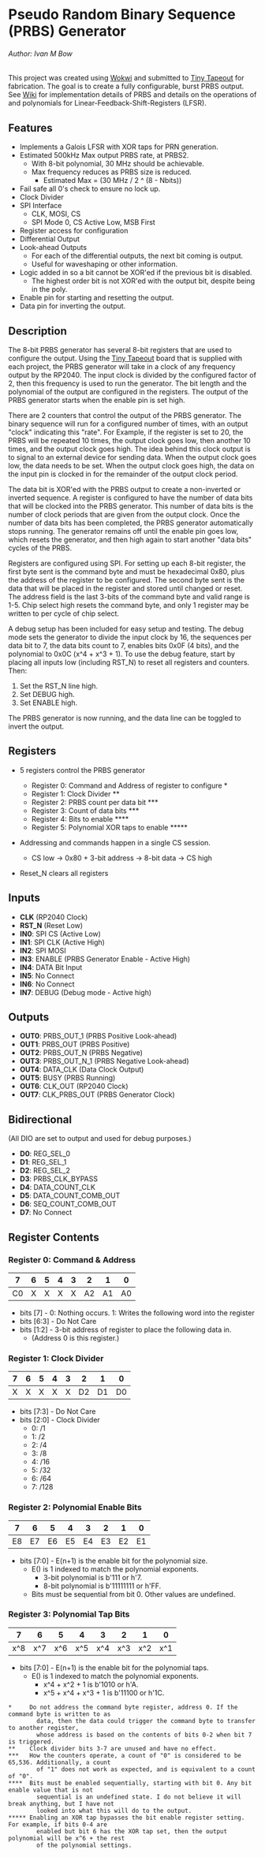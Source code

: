 # **Pseudo Random Binary Sequence (PRBS) Generator** #
###### Author: Ivan M Bow

This project was created using [Wokwi] and submitted to [Tiny Tapeout] for fabrication. The goal
is to create a fully configurable, burst PRBS output. See [Wiki] for implementation details of PRBS
and details on the operations of and polynomials for Linear-Feedback-Shift-Registers (LFSR).

## Features ##
- Implements a Galois LFSR with XOR taps for PRN generation.
- Estimated 500kHz Max output PRBS rate, at PRBS2.
  - With 8-bit polynomial, 30 MHz should be achievable.
  - Max frequency reduces as PRBS size is reduced.
    - Estimated Max = (30 MHz / 2 ^ (8 - Nbits))
- Fail safe all 0's check to ensure no lock up.
- Clock Divider
- SPI Interface
  - CLK, MOSI, CS
  - SPI Mode 0, CS Active Low, MSB First
- Register access for configuration
- Differential Output
- Look-ahead Outputs
  - For each of the differential outputs, the next bit coming is output.
  - Useful for waveshaping or other information.
- Logic added in so a bit cannot be XOR'ed if the previous bit is disabled.
  - The highest order bit is not XOR'ed with the output bit, despite being in the poly.
- Enable pin for starting and resetting the output.
- Data pin for inverting the output.

## Description ##
The 8-bit PRBS generator has several 8-bit registers that are used to configure the output.
Using the [Tiny Tapeout] board that is supplied with each project, the PRBS generator will take in a
clock of any frequency output by the RP2040. The input clock is divided by the configured factor of 2,
then this frequency is used to run the generator. The bit length and the polynomial of the output
are configured in the registers. The output of the PRBS generator starts when the enable pin is set high.

There are 2 counters that control the output of the PRBS generator. The binary sequence will
run for a configured number of times, with an output "clock" indicating this "rate". For Example,
if the register is set to 20, the PRBS will be repeated 10 times, the output clock goes low, then
another 10 times, and the output clock goes high. The idea behind this clock output is to signal
to an external device for sending data. When the output clock goes low, the data needs to be set.
When the output clock goes high, the data on the input pin is clocked in for the remainder of the
output clock period.

The data bit is XOR'ed with the PRBS output to create a non-inverted or inverted sequence. A
register is configured to have the number of data bits that will be clocked into the PRBS
generator. This number of data bits is the number of clock periods that are given from the output
clock. Once the number of data bits has been completed, the PRBS generator automatically stops
running. The generator remains off until the enable pin goes low, which resets the generator, and
then high again to start another "data bits" cycles of the PRBS.

Registers are configured using SPI. For setting up each 8-bit register, the first byte sent is the
command byte and must be hexadecimal 0x80, plus the address of the register to be configured. The
second byte sent is the data that will be placed in the register and stored until changed or reset.
The address field is the last 3-bits of the command byte and valid range is 1-5. Chip select high
resets the command byte, and only 1 register may be written to per cycle of chip select.

A debug setup has been included for easy setup and testing. The debug mode sets the generator to
divide the input clock by 16, the sequences per data bit to 7, the data bits count to 7, enables
bits 0x0F (4 bits), and the polynomial to 0x0C (x^4 + x^3 + 1). To use the debug feature, start by
placing all inputs low (including RST_N) to reset all registers and counters. Then:

1) Set the RST_N line high.
2) Set DEBUG high.
3) Set ENABLE high.

The PRBS generator is now running, and the data line can be toggled to invert the output.

## Registers
- 5 registers control the PRBS generator
  - Register 0: Command and Address of register to configure *
  - Register 1: Clock Divider **
  - Register 2: PRBS count per data bit ***
  - Register 3: Count of data bits ***
  - Register 4: Bits to enable ****
  - Register 5: Polynomial XOR taps to enable *****

- Addressing and commands happen in a single CS session.
  - CS low -> 0x80 + 3-bit address -> 8-bit data -> CS high
- Reset_N clears all registers

## Inputs
- **CLK** (RP2040 Clock)
- **RST_N** (Reset Low)
- **IN0**: SPI CS (Active Low)
- **IN1**: SPI CLK (Active High)
- **IN2**: SPI MOSI
- **IN3**: ENABLE (PRBS Generator Enable - Active High)
- **IN4**: DATA Bit Input
- **IN5**: No Connect
- **IN6**: No Connect
- **IN7**: DEBUG (Debug mode - Active high)

## Outputs
- **OUT0**: PRBS_OUT_1   (PRBS Positive Look-ahead)
- **OUT1**: PRBS_OUT     (PRBS Positive)
- **OUT2**: PRBS_OUT_N   (PRBS Negative)
- **OUT3**: PRBS_OUT_N_1 (PRBS Negative Look-ahead)
- **OUT4**: DATA_CLK     (Data Clock Output)
- **OUT5**: BUSY         (PRBS Running)
- **OUT6**: CLK_OUT      (RP2040 Clock)
- **OUT7**: CLK_PRBS_OUT (PRBS Generator Clock)

## Bidirectional
(All DIO are set to output and used for debug purposes.)
- **D0**: REG_SEL_0
- **D1**: REG_SEL_1
- **D2**: REG_SEL_2
- **D3**: PRBS_CLK_BYPASS
- **D4**: DATA_COUNT_CLK
- **D5**: DATA_COUNT_COMB_OUT
- **D6**: SEQ_COUNT_COMB_OUT
- **D7**: No Connect

## Register Contents
### Register 0: Command & Address
| 7 | 6 | 5 | 4 | 3 | 2 | 1 | 0 |
|-|-|-|-|-|-|-|-|
| C0 | X | X | X | X | A2 | A1 | A0 |
- bits [7]   - 0: Nothing occurs.
               1: Writes the following word into the register
- bits [6:3] - Do Not Care
- bits [1:2] - 3-bit address of register to place the following data in.
  - (Address 0 is this register.)

### Register 1: Clock Divider
| 7 | 6 | 5 | 4 | 3 | 2 | 1 | 0 |
|-|-|-|-|-|-|-|-|
| X | X | X | X | X | D2 | D1 | D0 |
- bits [7:3] - Do Not Care
- bits [2:0] - Clock Divider
  - 0: /1
  - 1: /2
  - 2: /4
  - 3: /8
  - 4: /16
  - 5: /32
  - 6: /64
  - 7: /128

### Register 2: Polynomial Enable Bits
| 7 | 6 | 5 | 4 | 3 | 2 | 1 | 0 |
|-|-|-|-|-|-|-|-|
| E8 | E7 | E6 | E5 | E4 | E3 | E2 | E1 |
- bits [7:0] - E(n+1) is the enable bit for the polynomial size.
  - E() is 1 indexed to match the polynomial exponents.
    - 3-bit polynomial is b'111 or h'7.
    - 8-bit polynomial is b'11111111 or h'FF.
  - Bits must be sequential from bit 0. Other values are undefined.

### Register 3: Polynomial Tap Bits
| 7 | 6 | 5 | 4 | 3 | 2 | 1 | 0 |
|-|-|-|-|-|-|-|-|
| x^8 | x^7 | x^6 | x^5 | x^4 | x^3 | x^2 | x^1 |
- bits [7:0] - E(n+1) is the enable bit for the polynomial taps.
  - E() is 1 indexed to match the polynomial exponents.
    - x^4 + x^2 + 1 is b'1010 or h'A.
    - x^5 + x^4 + x^3 + 1 is b'11100 or h'1C.

```
*     Do not address the command byte register, address 0. If the command byte is written to as
        data, then the data could trigger the command byte to transfer to another register,
        whose address is based on the contents of bits 0-2 when bit 7 is triggered.
**    Clock divider bits 3-7 are unused and have no effect.
***   How the counters operate, a count of "0" is considered to be 65,536. Additionally, a count
        of "1" does not work as expected, and is equivalent to a count of "0".
****  Bits must be enabled sequentially, starting with bit 0. Any bit enable value that is not
        sequential is an undefined state. I do not believe it will break anything, but I have not
        looked into what this will do to the output.
***** Enabling an XOR tap bypasses the bit enable register setting. For example, if bits 0-4 are
        enabled but bit 6 has the XOR tap set, then the output polynomial will be x^6 + the rest
        of the polynomial settings.
```

[Wokwi]: <https://www.wokwi.com>
[Tiny Tapeout]: <https://www.tinytapeout.com>
[Wiki]: <https://en.wikipedia.org/wiki/Linear-feedback_shift_register>
